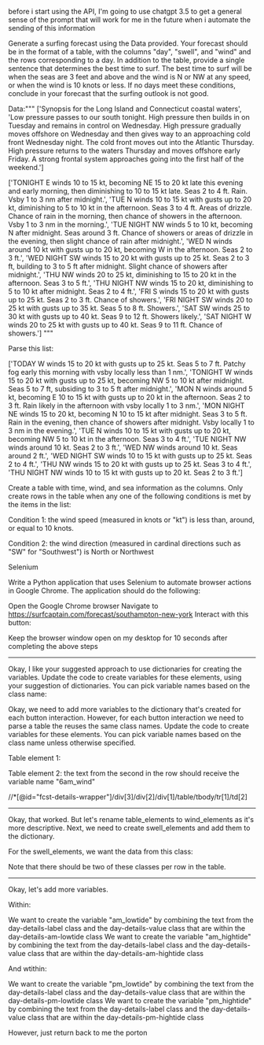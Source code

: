 before i start using the API, I'm going to use chatgpt 3.5 to get a general sense of the prompt that will work for me in the future when i automate the sending of this information

Generate a surfing forecast using the Data provided. Your forecast should be in the format of a table, with the columns "day", "swell", and "wind" and the rows corresponding to a day. In addition to the table, provide a single sentence that determines the best time to surf. The best time to surf will be when the seas are 3 feet and above and the wind is N or NW at any speed, or when the wind is 10 knots or less. If no days meet these conditions, conclude in your forecast that the surfing outlook is not good. 

Data:"""
['Synopsis for the Long Island and Connecticut coastal waters', 'Low pressure passes to our south tonight. High pressure then builds in on Tuesday and remains in control on Wednesday. High pressure gradually moves offshore on Wednesday and then gives way to an approaching cold front Wednesday night. The cold front moves out into the Atlantic Thursday. High pressure returns to the waters Thursday and moves offshore early Friday. A strong frontal system approaches going into the first half of the weekend.']

['TONIGHT   E winds 10 to 15 kt, becoming NE 15 to 20 kt late this evening and early morning, then diminishing to 10 to 15 kt late. Seas 2 to 4 ft. Rain. Vsby 1 to 3 nm after midnight.', 'TUE   N winds 10 to 15 kt with gusts up to 20 kt, diminishing to 5 to 10 kt in the afternoon. Seas 3 to 4 ft. Areas of drizzle. Chance of rain in the morning, then chance of showers in the afternoon. Vsby 1 to 3 nm in the morning.', 'TUE NIGHT   NW winds 5 to 10 kt, becoming N after midnight. Seas around 3 ft. Chance of showers or areas of drizzle in the evening, then slight chance of rain after midnight.', 'WED   N winds around 10 kt with gusts up to 20 kt, becoming W in the afternoon. Seas 2 to 3 ft.', 'WED NIGHT   SW winds 15 to 20 kt with gusts up to 25 kt. Seas 2 to 3 ft, building to 3 to 5 ft after midnight. Slight chance of showers after midnight.', 'THU   NW winds 20 to 25 kt, diminishing to 15 to 20 kt in the afternoon. Seas 3 to 5 ft.', 'THU NIGHT   NW winds 15 to 20 kt, diminishing to 5 to 10 kt after midnight. Seas 2 to 4 ft.', 'FRI   S winds 15 to 20 kt with gusts up to 25 kt. Seas 2 to 3 ft. Chance of showers.', 'FRI NIGHT   SW winds 20 to 25 kt with gusts up to 35 kt. Seas 5 to 8 ft. Showers.', 'SAT   SW winds 25 to 30 kt with gusts up to 40 kt. Seas 9 to 12 ft. Showers likely.', 'SAT NIGHT   W winds 20 to 25 kt with gusts up to 40 kt. Seas 9 to 11 ft. Chance of showers.']
"""





Parse this list: 

['TODAY   W winds 15 to 20 kt with gusts up to 25 kt. Seas 5 to 7 ft. Patchy fog early this morning with vsby locally less than 1 nm.', 'TONIGHT   W winds 15 to 20 kt with gusts up to 25 kt, becoming NW 5 to 10 kt after midnight. Seas 5 to 7 ft, subsiding to 3 to 5 ft after midnight.', 'MON   N winds around 5 kt, becoming E 10 to 15 kt with gusts up to 20 kt in the afternoon. Seas 2 to 3 ft. Rain likely in the afternoon with vsby locally 1 to 3 nm.', 'MON NIGHT   NE winds 15 to 20 kt, becoming N 10 to 15 kt after midnight. Seas 3 to 5 ft. Rain in the evening, then chance of showers after midnight. Vsby locally 1 to 3 nm in the evening.', 'TUE   N winds 10 to 15 kt with gusts up to 20 kt, becoming NW 5 to 10 kt in the afternoon. Seas 3 to 4 ft.', 'TUE NIGHT   NW winds around 10 kt. Seas 2 to 3 ft.', 'WED   NW winds around 10 kt. Seas around 2 ft.', 'WED NIGHT   SW winds 10 to 15 kt with gusts up to 25 kt. Seas 2 to 4 ft.', 'THU   NW winds 15 to 20 kt with gusts up to 25 kt. Seas 3 to 4 ft.', 'THU NIGHT   NW winds 10 to 15 kt with gusts up to 20 kt. Seas 2 to 3 ft.']

Create a table with time, wind, and sea information as the columns. Only create rows in the table when any one of the following conditions is met by the items in the list:

Condition 1: the wind speed (measured in knots or "kt") is less than, around, or equal to 10 knots.

Condition 2: the wind direction (measured in cardinal directions such as "SW" for "Southwest") is North or Northwest



Selenium

Write a Python application that uses Selenium to automate browser actions in Google Chrome. The application should do the following:

Open the Google Chrome browser
Navigate to https://surfcaptain.com/forecast/southampton-new-york
Interact with this button: <div class="summary-day-expand"><i></i></div>
Keep the browser window open on my desktop for 10 seconds after completing the above steps

---

Okay, I like your suggested approach to use dictionaries for creating the variables. Update the code to create variables for these elements, using your suggestion of dictionaries. You can pick variable names based on the class name:
<div class="summary-day-abbrev"></div>
<div class="large-6 day-summary-text day-summary-surf"></div>
<div class="large-6 day-summary-text day-summary-cond"></div>


Okay, we need to add more variables to the dictionary that's created for each button interaction. However, for each button interaction we need to parse a table the reuses the same class names. Update the code to create variables for these elements. You can pick variable names based on the class name unless otherwise specified.

Table element 1: <div class="day-hour-txt clean"></div>
Table element 2: the text from the second <td></td> in the row <tr></tr> should receive the variable name "6am_wind"

//*[@id="fcst-details-wrapper"]/div[3]/div[2]/div[1]/table/tbody/tr[1]/td[2]

---

Okay, that worked. But let's rename table_elements to wind_elements as it's more descriptive. Next, we need to create swell_elements and add them to the dictionary. 

For the swell_elements, we want the data from this class:
<span class="hourly-swell"></span>

Note that there should be two of these classes per row in the table.

---

Okay, let's add more variables. 

Within: <div class="day-details-am-contents">

We want to create the variable "am_lowtide" by combining the text from the day-details-label class and the day-details-value class that are within the day-details-am-lowtide class
We want to create the variable "am_hightide" by combining the text from the day-details-label class and the day-details-value class that are within the day-details-am-hightide class

And wtithin: <div class="day-details-pm-contents">

We want to create the variable "pm_lowtide" by combining the text from the day-details-label class and the day-details-value class that are within the day-details-pm-lowtide class
We want to create the variable "pm_hightide" by combining the text from the day-details-label class and the day-details-value class that are within the day-details-pm-hightide class

However, just return back to me the porton